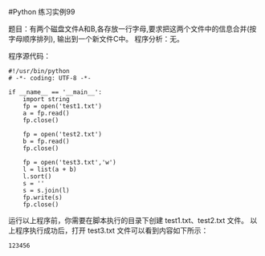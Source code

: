 #Python 练习实例99


题目：有两个磁盘文件A和B,各存放一行字母,要求把这两个文件中的信息合并(按字母顺序排列), 输出到一个新文件C中。
程序分析：无。


程序源代码：

```
#!/usr/bin/python
# -*- coding: UTF-8 -*-

if __name__ == '__main__':
    import string
    fp = open('test1.txt')
    a = fp.read()
    fp.close()

    fp = open('test2.txt')
    b = fp.read()
    fp.close()

    fp = open('test3.txt','w')
    l = list(a + b)
    l.sort()
    s = ''
    s = s.join(l)
    fp.write(s)
    fp.close()
```

运行以上程序前，你需要在脚本执行的目录下创建 test1.txt、test2.txt 文件。
以上程序执行成功后，打开 test3.txt 文件可以看到内容如下所示：

```
123456
```